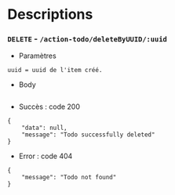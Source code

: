 # Descriptions

### `DELETE` - `/action-todo/deleteByUUID/:uuid`

* Paramètres
```
uuid = uuid de l'item créé.
```

* Body
```
```

* Succès : code 200
```
{
    "data": null,
    "message": "Todo successfully deleted"
}
```

* Error : code 404
```
{
    "message": "Todo not found"
}
```
